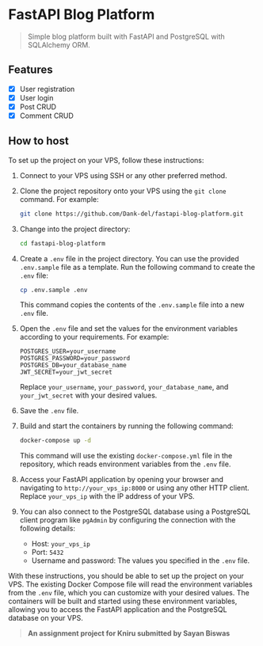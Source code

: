 # FastAPI Blog Platform

> Simple blog platform built with FastAPI and PostgreSQL with SQLAlchemy ORM.

## Features

- [x] User registration
- [x] User login
- [x] Post CRUD
- [x] Comment CRUD

## How to host

To set up the project on your VPS, follow these instructions:

1. Connect to your VPS using SSH or any other preferred method.

2. Clone the project repository onto your VPS using the `git clone` command. For example:

   ```bash
   git clone https://github.com/Dank-del/fastapi-blog-platform.git
   ```

3. Change into the project directory:

   ```bash
   cd fastapi-blog-platform
   ```

4. Create a `.env` file in the project directory. You can use the provided `.env.sample` file as a template. Run the following command to create the `.env` file:

   ```bash
   cp .env.sample .env
   ```

   This command copies the contents of the `.env.sample` file into a new `.env` file.

5. Open the `.env` file and set the values for the environment variables according to your requirements. For example:

   ```env
   POSTGRES_USER=your_username
   POSTGRES_PASSWORD=your_password
   POSTGRES_DB=your_database_name
   JWT_SECRET=your_jwt_secret
   ```

   Replace `your_username`, `your_password`, `your_database_name`, and `your_jwt_secret` with your desired values.

6. Save the `.env` file.

7. Build and start the containers by running the following command:

   ```bash
   docker-compose up -d
   ```

   This command will use the existing `docker-compose.yml` file in the repository, which reads environment variables from the `.env` file.

8. Access your FastAPI application by opening your browser and navigating to `http://your_vps_ip:8000` or using any other HTTP client. Replace `your_vps_ip` with the IP address of your VPS.

9. You can also connect to the PostgreSQL database using a PostgreSQL client program like `pgAdmin` by configuring the connection with the following details:
   - Host: `your_vps_ip`
   - Port: `5432`
   - Username and password: The values you specified in the `.env` file.

With these instructions, you should be able to set up the project on your VPS. The existing Docker Compose file will read the environment variables from the `.env` file, which you can customize with your desired values. The containers will be built and started using these environment variables, allowing you to access the FastAPI application and the PostgreSQL database on your VPS.

> **An assignment project for Kniru submitted by Sayan Biswas**
